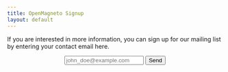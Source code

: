 ```yaml
---
title: OpenMagneto Signup
layout: default
---
```


<p class="lead">If you are interested in more information, you can sign up for our mailing list by
entering your contact email here.</p>

<center>
<form action="https://formspree.io/openmagneto@gmail.com"
      method="POST">
  <input type="email" name="_replyto" placeholder="john_doe@example.com">
  <input type="submit" value="Send">
  <input type="text" name="_gotcha" style="display:none" />
</form>
</center>
<p/>
